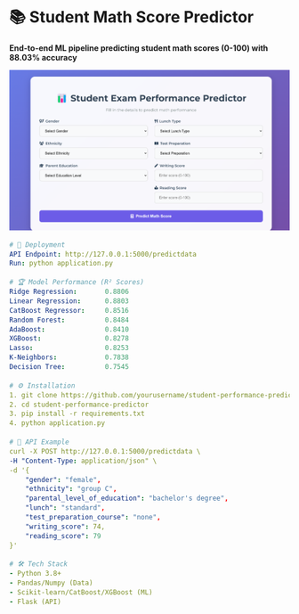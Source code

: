 # 📚 Student Math Score Predictor

**End-to-end ML pipeline predicting student math scores (0-100) with 88.03% accuracy**

![mlops-student-score-predictor Demo](templates\image.png) 

```yaml
# 🚀 Deployment
API Endpoint: http://127.0.0.1:5000/predictdata
Run: python application.py

# 🏆 Model Performance (R² Scores)
Ridge Regression:       0.8806
Linear Regression:      0.8803  
CatBoost Regressor:     0.8516
Random Forest:          0.8484
AdaBoost:               0.8410
XGBoost:                0.8278
Lasso:                  0.8253
K-Neighbors:            0.7838
Decision Tree:          0.7545

# ⚙️ Installation
1. git clone https://github.com/yourusername/student-performance-predictor.git
2. cd student-performance-predictor
3. pip install -r requirements.txt
4. python application.py

# 📡 API Example
curl -X POST http://127.0.0.1:5000/predictdata \
-H "Content-Type: application/json" \
-d '{
    "gender": "female",
    "ethnicity": "group C",
    "parental_level_of_education": "bachelor's degree",
    "lunch": "standard",
    "test_preparation_course": "none",
    "writing_score": 74,
    "reading_score": 79
}'

# 🛠️ Tech Stack
- Python 3.8+
- Pandas/Numpy (Data)
- Scikit-learn/CatBoost/XGBoost (ML)
- Flask (API)